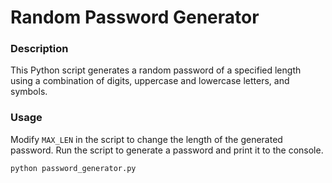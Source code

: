 # Random Password Generator

### Description

This Python script generates a random password of a specified length using a combination of digits, uppercase and lowercase letters, and symbols.

### Usage

Modify `MAX_LEN` in the script to change the length of the generated password. Run the script to generate a password and print it to the console.

```python
python password_generator.py
